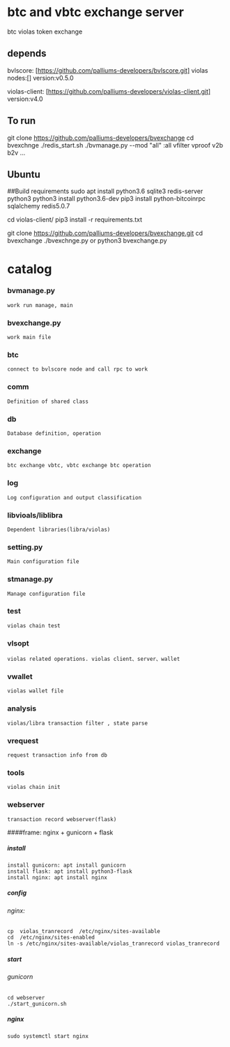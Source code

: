 # btc and vbtc exchange server 
btc violas token exchange

## depends
bvlscore: [https://github.com/palliums-developers/bvlscore.git]
violas nodes:[]
version:v0.5.0

violas-client: [https://github.com/palliums-developers/violas-client.git]
version:v4.0

## To run
git clone https://github.com/palliums-developers/bvexchange
cd bvexchnge
./redis_start.sh
./bvmanage.py --mod "all" :all  vfilter vproof v2b b2v ...

## Ubuntu
##Build requirements
sudo apt install python3.6 sqlite3 redis-server python3
python3 install python3.6-dev
pip3 install python-bitcoinrpc sqlalchemy redis5.0.7

cd violas-client/
pip3 install -r requirements.txt

git clone https://github.com/palliums-developers/bvexchange.git
cd bvexchange
./bvexchnge.py  or python3 bvexchange.py

# catalog
### bvmanage.py
    work run manage, main

### bvexchange.py
    work main file

### btc
    connect to bvlscore node and call rpc to work

### comm
    Definition of shared class

### db
    Database definition, operation

### exchange
    btc exchange vbtc, vbtc exchange btc operation

### log
    Log configuration and output classification

### libvioals/liblibra
    Dependent libraries(libra/violas)

### setting.py
    Main configuration file

### stmanage.py
    Manage configuration file

### test
    violas chain test 

### vlsopt
    violas related operations. violas client、server、wallet

### vwallet
    violas wallet file

### analysis
    violas/libra transaction filter , state parse

### vrequest
    request transaction info from db

### tools
    violas chain init   

### webserver
    transaction record webserver(flask)
    
####frame: nginx + gunicorn + flask
##### install
    install gunicorn: apt install gunicorn
    install flask: apt install python3-flask
    install nginx: apt install nginx
##### config
###### nginx: 
    cp  violas_tranrecord  /etc/nginx/sites-available
    cd  /etc/nginx/sites-enabled
    ln -s /etc/nginx/sites-available/violas_tranrecord violas_tranrecord
##### start
###### gunicorn
    cd webserver
    ./start_gunicorn.sh

##### nginx
    sudo systemctl start nginx

